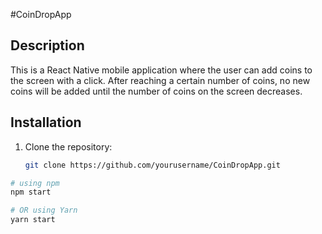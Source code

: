 #CoinDropApp

## Description
This is a React Native mobile application where the user can add coins to the screen with a click. After reaching a certain number of coins, no new coins will be added until the number of coins on the screen decreases.

## Installation

1. Clone the repository:

   ```bash
   git clone https://github.com/yourusername/CoinDropApp.git

```bash
# using npm
npm start

# OR using Yarn
yarn start
```
